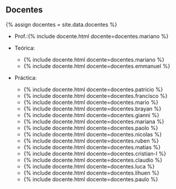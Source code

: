 ## Docentes

{% assign docentes = site.data.docentes %}

  - Prof.:{% include docente.html docente=docentes.mariano %}

  - Teórica:
    - {% include docente.html docente=docentes.mariano %}
    - {% include docente.html docente=docentes.emmanuel %}

  - Práctica:
    - {% include docente.html docente=docentes.patricio %}
    - {% include docente.html docente=docentes.francisco %}
    - {% include docente.html docente=docentes.mario %}
    - {% include docente.html docente=docentes.brayan %}
    - {% include docente.html docente=docentes.gianni %}
    - {% include docente.html docente=docentes.mariana %}
    - {% include docente.html docente=docentes.paolo %}
    - {% include docente.html docente=docentes.nicolas %}
    - {% include docente.html docente=docentes.ruben %}
    - {% include docente.html docente=docentes.matias %}
    - {% include docente.html docente=docentes.cristian-l %}
    - {% include docente.html docente=docentes.claudio %}
    - {% include docente.html docente=docentes.luca %}
    - {% include docente.html docente=docentes.lihuen %}
    - {% include docente.html docente=docentes.paulo %}
